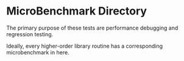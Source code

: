 

MicroBenchmark Directory
========================

The primary purpose of these tests are performance debugging and regression testing.

Ideally, every higher-order library routine has a corresponding microbenchmark in here.

